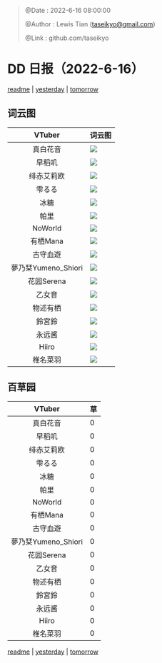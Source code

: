 > @Date    : 2022-6-16 08:00:00
>
> @Author  : Lewis Tian (taseikyo@gmail.com)
>
> @Link    : github.com/taseikyo

# DD 日报（2022-6-16）

[readme](../README.md) | [yesterday](2022-6-15.md) | [tomorrow](2022-6-17.md)

## 词云图

|VTuber|词云图|
|:-:|-|
|真白花音|![](../../images/daily/21402309_2022-6-16_purge_wordcloud.png)|
|早稻叽|![](../../images/daily/41682_2022-6-16_purge_wordcloud.png)|
|绯赤艾莉欧|![](../../images/daily/21396545_2022-6-16_purge_wordcloud.png)|
|雫るる|![](../../images/daily/21013446_2022-6-16_purge_wordcloud.png)|
|冰糖|![](../../images/daily/876396_2022-6-16_purge_wordcloud.png)|
|帕里|![](../../images/daily/4895312_2022-6-16_purge_wordcloud.png)|
|NoWorld|![](../../images/daily/21448649_2022-6-16_purge_wordcloud.png)|
|有栖Mana|![](../../images/daily/6542258_2022-6-16_purge_wordcloud.png)|
|古守血遊|![](../../images/daily/8725120_2022-6-16_purge_wordcloud.png)|
|夢乃栞Yumeno_Shiori|![](../../images/daily/14052636_2022-6-16_purge_wordcloud.png)|
|花园Serena|![](../../images/daily/14327465_2022-6-16_purge_wordcloud.png)|
|乙女音|![](../../images/daily/21320551_2022-6-16_purge_wordcloud.png)|
|物述有栖|![](../../images/daily/21449083_2022-6-16_purge_wordcloud.png)|
|鈴宮鈴|![](../../images/daily/21685677_2022-6-16_purge_wordcloud.png)|
|永远酱|![](../../images/daily/21701071_2022-6-16_purge_wordcloud.png)|
|Hiiro|![](../../images/daily/21919321_2022-6-16_purge_wordcloud.png)|
|椎名菜羽|![](../../images/daily/22347054_2022-6-16_purge_wordcloud.png)|

## 百草园

|VTuber|草|
|:-:|-|
|真白花音|0|
|早稻叽|0|
|绯赤艾莉欧|0|
|雫るる|0|
|冰糖|0|
|帕里|0|
|NoWorld|0|
|有栖Mana|0|
|古守血遊|0|
|夢乃栞Yumeno_Shiori|0|
|花园Serena|0|
|乙女音|0|
|物述有栖|0|
|鈴宮鈴|0|
|永远酱|0|
|Hiiro|0|
|椎名菜羽|0|

[readme](../README.md) | [yesterday](2022-6-15.md) | [tomorrow](2022-6-17.md)
